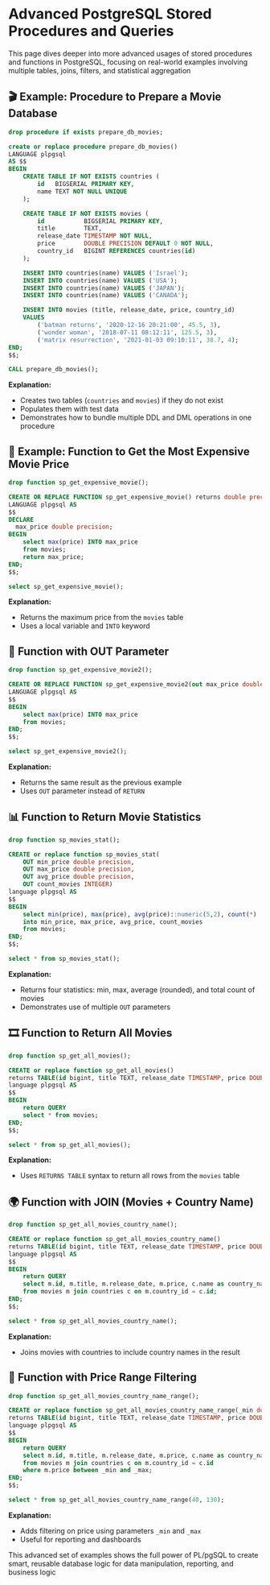 # Advanced PostgreSQL Stored Procedures and Queries

This page dives deeper into more advanced usages of stored procedures and functions in PostgreSQL, focusing on real-world examples involving multiple tables, joins, filters, and statistical aggregation

## 🎬 Example: Procedure to Prepare a Movie Database

```sql
drop procedure if exists prepare_db_movies;

create or replace procedure prepare_db_movies()
LANGUAGE plpgsql
AS $$
BEGIN
    CREATE TABLE IF NOT EXISTS countries (
        id   BIGSERIAL PRIMARY KEY,
        name TEXT NOT NULL UNIQUE
    );

    CREATE TABLE IF NOT EXISTS movies (
        id           BIGSERIAL PRIMARY KEY,
        title        TEXT,
        release_date TIMESTAMP NOT NULL,
        price        DOUBLE PRECISION DEFAULT 0 NOT NULL,
        country_id   BIGINT REFERENCES countries(id)
    );

    INSERT INTO countries(name) VALUES ('Israel');
    INSERT INTO countries(name) VALUES ('USA');
    INSERT INTO countries(name) VALUES ('JAPAN');
    INSERT INTO countries(name) VALUES ('CANADA');

    INSERT INTO movies (title, release_date, price, country_id)
    VALUES 
        ('batman returns', '2020-12-16 20:21:00', 45.5, 3),
        ('wonder woman', '2018-07-11 08:12:11', 125.5, 3),
        ('matrix resurrection', '2021-01-03 09:10:11', 38.7, 4);
END;
$$;

CALL prepare_db_movies();
```

**Explanation:**

* Creates two tables (`countries` and `movies`) if they do not exist
* Populates them with test data
* Demonstrates how to bundle multiple DDL and DML operations in one procedure

## 🎥 Example: Function to Get the Most Expensive Movie Price

```sql
drop function sp_get_expensive_movie();

CREATE OR REPLACE FUNCTION sp_get_expensive_movie() returns double precision
LANGUAGE plpgsql AS
$$
DECLARE
  max_price double precision;
BEGIN
    select max(price) INTO max_price
    from movies;
    return max_price;
END;
$$;

select sp_get_expensive_movie();
```

**Explanation:**

* Returns the maximum price from the `movies` table
* Uses a local variable and `INTO` keyword

## 🧾 Function with OUT Parameter

```sql
drop function sp_get_expensive_movie2();

CREATE OR REPLACE FUNCTION sp_get_expensive_movie2(out max_price double precision)
LANGUAGE plpgsql AS
$$
BEGIN
    select max(price) INTO max_price
    from movies;
END;
$$;

select sp_get_expensive_movie2();
```

**Explanation:**

* Returns the same result as the previous example
* Uses `OUT` parameter instead of `RETURN`

## 📊 Function to Return Movie Statistics

```sql
drop function sp_movies_stat();

CREATE or replace function sp_movies_stat(
    OUT min_price double precision,
    OUT max_price double precision,
    OUT avg_price double precision,
    OUT count_movies INTEGER)
language plpgsql AS
$$
BEGIN
    select min(price), max(price), avg(price)::numeric(5,2), count(*)
    into min_price, max_price, avg_price, count_movies
    from movies;
END;
$$;

select * from sp_movies_stat();
```

**Explanation:**

* Returns four statistics: min, max, average (rounded), and total count of movies
* Demonstrates use of multiple `OUT` parameters

## 🎞️ Function to Return All Movies

```sql
drop function sp_get_all_movies();

CREATE or replace function sp_get_all_movies()
returns TABLE(id bigint, title TEXT, release_date TIMESTAMP, price DOUBLE PRECISION, country_id bigint)
language plpgsql AS
$$
BEGIN
    return QUERY
    select * from movies;
END;
$$;

select * from sp_get_all_movies();
```

**Explanation:**

* Uses `RETURNS TABLE` syntax to return all rows from the `movies` table

## 🌍 Function with JOIN (Movies + Country Name)

```sql
drop function sp_get_all_movies_country_name();

CREATE or replace function sp_get_all_movies_country_name()
returns TABLE(id bigint, title TEXT, release_date TIMESTAMP, price DOUBLE PRECISION, country_name TEXT)
language plpgsql AS
$$
BEGIN
    return QUERY
    select m.id, m.title, m.release_date, m.price, c.name as country_name
    from movies m join countries c on m.country_id = c.id;
END;
$$;

select * from sp_get_all_movies_country_name();
```

**Explanation:**

* Joins movies with countries to include country names in the result

## 🎯 Function with Price Range Filtering

```sql
drop function sp_get_all_movies_country_name_range();

CREATE or replace function sp_get_all_movies_country_name_range(_min double precision, _max double precision)
returns TABLE(id bigint, title TEXT, release_date TIMESTAMP, price DOUBLE PRECISION, country_name TEXT)
language plpgsql AS
$$
BEGIN
    return QUERY
    select m.id, m.title, m.release_date, m.price, c.name as country_name
    from movies m join countries c on m.country_id = c.id
    where m.price between _min and _max;
END;
$$;

select * from sp_get_all_movies_country_name_range(40, 130);
```

**Explanation:**

* Adds filtering on price using parameters `_min` and `_max`
* Useful for reporting and dashboards

This advanced set of examples shows the full power of PL/pgSQL to create smart, reusable database logic for data manipulation, reporting, and business logic
